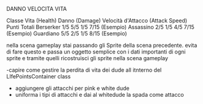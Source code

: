 DANNO
VELOCITA
VITA

Classe Vita (Health)    Danno (Damage)    Velocità d'Attacco (Attack Speed)    Punti Totali
Berserker 1/5 5/5 1/5 7/15 (Esempio)
Assassino 2/5 1/5 4/5 7/15 (Esempio)
Guardiano 5/5 2/5 1/5 8/15 (Esempio)

nella scena gameplay stai passando gli Sprite della scena precedente. evita di fare questo
e passa un oggetto semplice
con i dati importanti di ogni sprite
e tramite quelli ricostruisci gli sprite nella scena gameplay

-capire come gestire la perdita di vita dei dude all itnterno del LIfePointsContainer class

- aggiungere gli attacchi per pink e white dude
- uniforma i tipi di attacchi e dai al whitedude la spada come attacco 